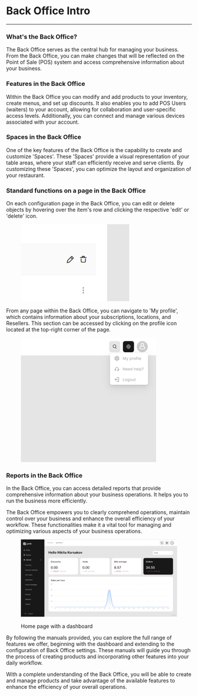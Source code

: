 # Back Office Intro

***

### What's the Back Office?

The Back Office serves as the central hub for managing your business. From the Back Office, you can make changes that will be reflected on the Point of Sale (POS) system and access comprehensive information about your business.

### Features in the Back Office

Within the Back Office you can modify and add products to your inventory, create menus, and set up discounts. It also enables you to add POS Users (waiters) to your account, allowing for collaboration and user-specific access levels. Additionally, you can connect and manage various devices associated with your account.

### Spaces in the Back Office

One of the key features of the Back Office is the capability to create and customize 'Spaces'. These 'Spaces' provide a visual representation of your table areas, where your staff can efficiently receive and serve clients. By customizing these 'Spaces', you can optimize the layout and organization of your restaurant.

### Standard functions on a page in the Back Office

On each configuration page in the Back Office, you can edit or delete objects by hovering over the item's row and clicking the respective 'edit' or 'delete' icon.

<figure><img src="images/Screenshot (18).png" alt=""><figcaption></figcaption></figure>

From any page within the Back Office, you can navigate to 'My profile', which contains information about your subscriptions, locations, and Resellers. This section can be accessed by clicking on the profile icon located at the top-right corner of the page.

<figure><img src="images/need-help (1).webp" alt="" width="367"><figcaption></figcaption></figure>

### Reports in the Back Office

In the Back Office, you can access detailed reports that provide comprehensive information about your business operations. It helps you to run the business more efficiently.

The Back Office empowers you to clearly comprehend operations, maintain control over your business and enhance the overall efficiency of your workflow. These functionalities make it a vital tool for managing and optimizing various aspects of your business operations.

<figure><img src="images/homepage.jpg" alt=""><figcaption><p>Home page with a dashboard</p></figcaption></figure>

By following the manuals provided, you can explore the full range of features we offer, beginning with the dashboard and extending to the configuration of Back Office settings. These manuals will guide you through the process of creating products and incorporating other features into your daily workflow.

With a complete understanding of the Back Office, you will be able to create and manage products and take advantage of the available features to enhance the efficiency of your overall operations.
